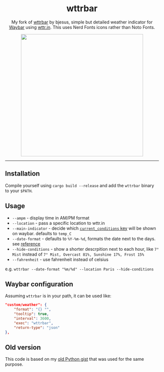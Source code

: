 <h1 align="center">
wttrbar
</h1>

<p align="center">
My fork of <a href="https://github.com/bjesus/wttrbar/">wttrbar</a> by bjesus, simple but detailed weather indicator for <a href="https://github.com/Alexays/Waybar/">Waybar</a> using <a href="https://wttr.in/">wttr.in</a>. This uses Nerd Fonts icons rather than Noto Fonts.
</p>
<p align="center">
<img src="https://user-images.githubusercontent.com/55081/232401699-b8345fe0-ffce-4353-b51b-615389153448.png" height="400">
</p>
<hr />

## Installation

Compile yourself using `cargo build --release` and add the `wttrbar` binary to your `$PATH`.


## Usage

- `--ampm` - display time in AM/PM format
- `--location` - pass a specific location to wttr.in
- `--main-indicator` - decide which [`current_conditions` key](https://wttr.in/?format=j1) will be shown on waybar. defaults to `temp_C`
- `--date-format` - defaults to `%Y-%m-%d`, formats the date next to the days. see [reference](https://docs.rs/chrono/latest/chrono/format/strftime/index.html)
- `--hide-conditions` - show a shorter descrpition next to each hour, like `7° Mist` instead of `7° Mist, Overcast 81%, Sunshine 17%, Frost 15%`
- `--fahrenheit` - use fahrenheit instead of celsius

e.g. `wttrbar --date-format "%m/%d" --location Paris --hide-conditions`

## Waybar configuration

Assuming `wttrbar` is in your path, it can be used like:
```json
"custom/weather": {
    "format": "{} °",
    "tooltip": true,
    "interval": 3600,
    "exec": "wttrbar",
    "return-type": "json"
},
```

## Old version

This code is based on my [old Python gist](https://gist.github.com/bjesus/f8db49e1434433f78e5200dc403d58a3) that was used for the same purpose.
